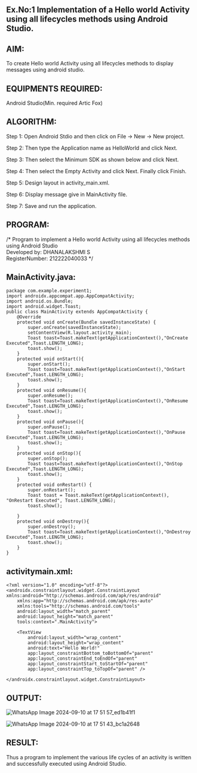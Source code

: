 ## Ex.No:1 Implementation of a Hello world Activity using all lifecycles methods using Android Studio.
## AIM:
To create Hello world Activity using all lifecycles methods to display messages using android studio.

## EQUIPMENTS REQUIRED:
Android Studio(Min. required Artic Fox)

## ALGORITHM:
Step 1: Open Android Stdio and then click on File -> New -> New project.

Step 2: Then type the Application name as HelloWorld and click Next.

Step 3: Then select the Minimum SDK as shown below and click Next.

Step 4: Then select the Empty Activity and click Next. Finally click Finish.

Step 5: Design layout in activity_main.xml.

Step 6: Display message give in MainActivity file.

Step 7: Save and run the application.

## PROGRAM:
/*
Program to implement a Hello world Activity using all lifecycles methods using Android Studio                                                                      
Developed by: DHANALAKSHMI S                                                                        
RegisterNumber: 212222040033
*/
## MainActivity.java:
```
package com.example.experiment1;
import androidx.appcompat.app.AppCompatActivity;
import android.os.Bundle;
import android.widget.Toast;
public class MainActivity extends AppCompatActivity {
    @Override
    protected void onCreate(Bundle savedInstanceState) {
        super.onCreate(savedInstanceState);
        setContentView(R.layout.activity_main);
        Toast toast=Toast.makeText(getApplicationContext(),"OnCreate Executed",Toast.LENGTH_LONG);
        toast.show();
    }
    protected void onStart(){
        super.onStart();
        Toast toast=Toast.makeText(getApplicationContext(),"OnStart Executed",Toast.LENGTH_LONG);
        toast.show();
    }
    protected void onResume(){
        super.onResume();
        Toast toast=Toast.makeText(getApplicationContext(),"OnResume Executed",Toast.LENGTH_LONG);
        toast.show();
    }
    protected void onPause(){
        super.onPause();
        Toast toast=Toast.makeText(getApplicationContext(),"OnPause Executed",Toast.LENGTH_LONG);
        toast.show();
    }
    protected void onStop(){
        super.onStop();
        Toast toast=Toast.makeText(getApplicationContext(),"OnStop Executed",Toast.LENGTH_LONG);
        toast.show();
    }
    protected void onRestart() {
        super.onRestart();
        Toast toast = Toast.makeText(getApplicationContext(), "OnRestart Executed", Toast.LENGTH_LONG);
        toast.show();

    }
    protected void onDestroy(){
        super.onDestroy();
        Toast toast=Toast.makeText(getApplicationContext(),"OnDestroy Executed",Toast.LENGTH_LONG);
        toast.show();
    }
}
```
## activitymain.xml:
```
<?xml version="1.0" encoding="utf-8"?>
<androidx.constraintlayout.widget.ConstraintLayout xmlns:android="http://schemas.android.com/apk/res/android"
    xmlns:app="http://schemas.android.com/apk/res-auto"
    xmlns:tools="http://schemas.android.com/tools"
    android:layout_width="match_parent"
    android:layout_height="match_parent"
    tools:context=".MainActivity">

    <TextView
        android:layout_width="wrap_content"
        android:layout_height="wrap_content"
        android:text="Hello World!"
        app:layout_constraintBottom_toBottomOf="parent"
        app:layout_constraintEnd_toEndOf="parent"
        app:layout_constraintStart_toStartOf="parent"
        app:layout_constraintTop_toTopOf="parent" />

</androidx.constraintlayout.widget.ConstraintLayout>
```

## OUTPUT:
![WhatsApp Image 2024-09-10 at 17 51 57_ed1b41f1](https://github.com/user-attachments/assets/3e8d80be-3fd6-42f8-b03c-889daa9f8f98)

![WhatsApp Image 2024-09-10 at 17 51 43_bc1a2648](https://github.com/user-attachments/assets/9b7d3a1c-9207-4f01-a083-12dc72867c8f)



## RESULT:
Thus a program to implement the various life cycles of an activity is written and successfully executed using Android Studio.
